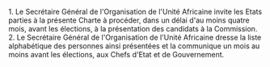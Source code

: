 1\. Le Secrétaire Général de l'Organisation de l'Unité Africaine
invite les Etats parties à la présente Charte à procéder, dans un
délai d'au moins quatre mois, avant les élections, à la présentation
des candidats à la Commission.
2\. Le Secrétaire Général de l'Organisation de l'Unité Africaine
dresse la liste alphabétique des personnes ainsi présentées et la
communique un mois au moins avant les élections, aux Chefs d'Etat et
de Gouvernement.
